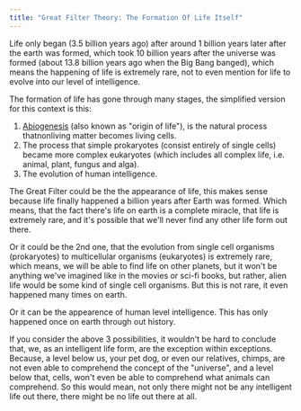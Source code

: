 ```yaml
---
title: "Great Filter Theory: The Formation Of Life Itself"
---
```


Life only began (3.5 billion years ago) after around 1 billion years later after the earth was formed, which took 10 billion years after the universe was formed (about 13.8 billion years ago when the Big Bang banged), which means the happening of life is extremely rare, not to even mention for life to evolve into our level of intelligence.

The formation of life has gone through many stages, the simplified version for this context is this:

1. [Abiogenesis](https://en.wikipedia.org/wiki/Abiogenesis) (also known as "origin of life"), is the natural process thatnonliving matter becomes living cells.
2. The process that simple prokaryotes (consist entirely of single cells) became more complex eukaryotes (which includes all complex life, i.e. animal, plant, fungus and alga).
3. The evolution of human intelligence.

The Great Filter could be the the appearance of life, this makes sense because life finally happened a billion years after Earth was formed. Which means, that the fact there's life on earth is a complete miracle, that life is extremely rare, and it's possible that we'll never find any other life form out there.

Or it could be the 2nd one, that the evolution from single cell organisms (prokaryotes) to multicellular organisms (eukaryotes) is extremely rare, which means, we will be able to find life on other planets, but it won't be anything we've imagined like in the movies or sci-fi books, but rather, alien life would be some kind of single cell organisms. But this is not rare, it even happened many times on earth.

Or it can be the appearence of human level intelligence. This has only happened once on earth through out history.

If you consider the above 3 possibilities, it wouldn't be hard to conclude that, we, as an intelligent life form, are the exception within exceptions. Because, a level below us, your pet dog, or even our relatives, chimps, are not even able to comprehend the concept of the "universe", and a level below that, cells, won't even be able to comprehend what animals can comprehend. So this would mean, not only there might not be any intelligent life out there, there might be no life out there at all.